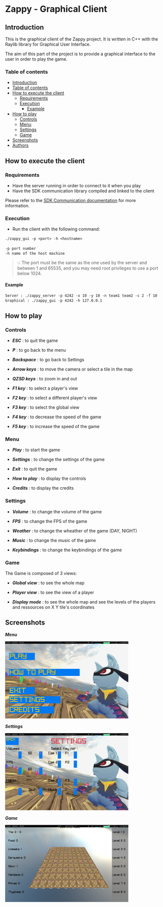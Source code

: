 # Zappy - Graphical Client

## Introduction

This is the graphical client of the Zappy project. It is written in C++ with the Raylib library for Graphical User Interface.

The aim of this part of the project is to provide a graphical interface to the user in order to play the game.

### Table of contents

- [Introduction](#introduction)
- [Table of contents](#table-of-contents)
- [How to execute the client](#how-to-execute-the-client)
  - [Requirements](#requirements)
  - [Execution](#execution)
    - [Example](#example)
- [How to play](#how-to-play)
  - [Controls](#controls)
  - [Menu](#menu)
  - [Settings](#settings)
  - [Game](#game)
- [Screenshots](#screenshots)
- [Authors](#authors)


## How to execute the client

### Requirements

- Have the server running in order to connect to it when you play
- Have the SDK communication library compiled and linked to the client

Please refer to the [SDK Communication documentation](../sdk/communication/README.md) for more information.

### Execution

- Run the client with the following command:
```
./zappy_gui -p <port> -h <hostname>

-p port number
-h name of the host machine
```

> :bulb: The port must be the same as the one used by the server and between 1 and 65535, and you may need root privileges to use a port below 1024.

#### Example

```
Server : ./zappy_server -p 4242 -x 10 -y 10 -n team1 team2 -c 2 -f 10
Graphical : ./zappy_gui -p 4242 -h 127.0.0.1
```

## How to play

### Controls

- ***ESC*** : to quit the game

- ***P*** : to go back to the menu

- ***Backspace*** : to go back to Settings

- ***Arrow keys*** : to move the camera or select a tile in the map

- ***QZSD keys*** : to zoom in and out

- ***F1 key*** : to select a player's view

- ***F2 key*** : to select a different player's view

- ***F3 key*** : to select the global view

- ***F4 key*** : to decrease the speed of the game

- ***F5 key*** : to increase the speed of the game

### Menu

- ***Play*** : to start the game

- ***Settings*** : to change the settings of the game

- ***Exit*** : to quit the game

- ***How to play*** : to display the controls

- ***Credits*** : to display the credits

### Settings

- ***Volume*** : to change the volume of the game

- ***FPS*** : to change the FPS of the game

- ***Weather*** : to change the wheather of the game (DAY, NIGHT)

- ***Music*** : to change the music of the game

- ***Keybindings*** : to change the keybindings of the game

### Game

The Game is composed of 3 views:

- ***Global view*** : to see the whole map

- ***Player view*** : to see the view of a player

- ***Display mode*** : to see the whole map and see the levels of the players and ressources on X Y tile's coordinates

## Screenshots

***Menu***

<img src="assets/readme/menu.png" width="400" height="250" />

***Settings***

<img src="assets/readme/setiing.png" width="400" height="250" />

***Game***

<img src="assets/readme/game.png" width="400" height="250" />


